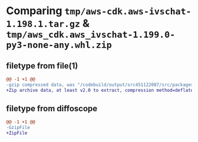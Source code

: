 # Comparing `tmp/aws-cdk.aws-ivschat-1.198.1.tar.gz` & `tmp/aws_cdk.aws_ivschat-1.199.0-py3-none-any.whl.zip`

## filetype from file(1)

```diff
@@ -1 +1 @@
-gzip compressed data, was "/codebuild/output/src451122087/src/packages/@aws-cdk/aws-ivschat/dist/python/aws-cdk.aws-ivschat-1.198.1.tar", last modified: Tue Mar 28 21:36:30 2023, max compression
+Zip archive data, at least v2.0 to extract, compression method=deflate
```

## filetype from diffoscope

```diff
@@ -1 +1 @@
-GzipFile
+ZipFile
```

